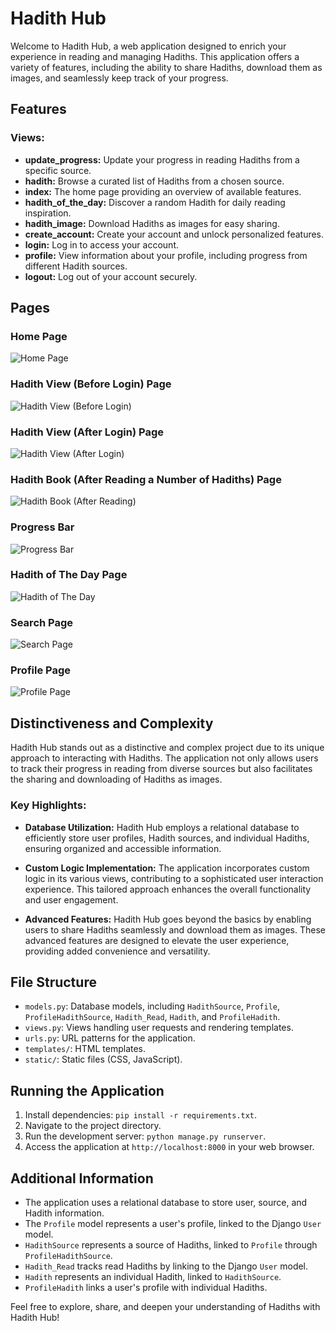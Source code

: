 # Hadith Hub

Welcome to Hadith Hub, a web application designed to enrich your experience in reading and managing Hadiths. This application offers a variety of features, including the ability to share Hadiths, download them as images, and seamlessly keep track of your progress.

## Features

### Views:

- **update_progress:** Update your progress in reading Hadiths from a specific source.
- **hadith:** Browse a curated list of Hadiths from a chosen source.
- **index:** The home page providing an overview of available features.
- **hadith_of_the_day:** Discover a random Hadith for daily reading inspiration.
- **hadith_image:** Download Hadiths as images for easy sharing.
- **create_account:** Create your account and unlock personalized features.
- **login:** Log in to access your account.
- **profile:** View information about your profile, including progress from different Hadith sources.
- **logout:** Log out of your account securely.


## Pages

### Home Page
![Home Page](images/Home_page.png)

### Hadith View (Before Login) Page
![Hadith View (Before Login)](images/Hadith_page.png)

### Hadith View (After Login) Page
![Hadith View (After Login)](images/Hadith_after_login.png)

### Hadith Book (After Reading a Number of Hadiths) Page
![Hadith Book (After Reading)](images/Hadith_after_reading.png)

### Progress Bar
![Progress Bar](images/Progress_bar.png)

### Hadith of The Day Page
![Hadith of The Day](images/Hadith_of_the_day.png)

### Search Page
![Search Page](images/Search_page.png)

### Profile Page
![Profile Page](images/Profile_page.png)


## Distinctiveness and Complexity

Hadith Hub stands out as a distinctive and complex project due to its unique approach to interacting with Hadiths. The application not only allows users to track their progress in reading from diverse sources but also facilitates the sharing and downloading of Hadiths as images.

### Key Highlights:

- **Database Utilization:** Hadith Hub employs a relational database to efficiently store user profiles, Hadith sources, and individual Hadiths, ensuring organized and accessible information.

- **Custom Logic Implementation:** The application incorporates custom logic in its various views, contributing to a sophisticated user interaction experience. This tailored approach enhances the overall functionality and user engagement.

- **Advanced Features:** Hadith Hub goes beyond the basics by enabling users to share Hadiths seamlessly and download them as images. These advanced features are designed to elevate the user experience, providing added convenience and versatility.

## File Structure

- `models.py`: Database models, including `HadithSource`, `Profile`, `ProfileHadithSource`, `Hadith_Read`, `Hadith`, and `ProfileHadith`.
- `views.py`: Views handling user requests and rendering templates.
- `urls.py`: URL patterns for the application.
- `templates/`: HTML templates.
- `static/`: Static files (CSS, JavaScript).

## Running the Application

1. Install dependencies: `pip install -r requirements.txt`.
2. Navigate to the project directory.
3. Run the development server: `python manage.py runserver`.
4. Access the application at `http://localhost:8000` in your web browser.

## Additional Information

- The application uses a relational database to store user, source, and Hadith information.
- The `Profile` model represents a user's profile, linked to the Django `User` model.
- `HadithSource` represents a source of Hadiths, linked to `Profile` through `ProfileHadithSource`.
- `Hadith_Read` tracks read Hadiths by linking to the Django `User` model.
- `Hadith` represents an individual Hadith, linked to `HadithSource`.
- `ProfileHadith` links a user's profile with individual Hadiths.

Feel free to explore, share, and deepen your understanding of Hadiths with Hadith Hub!
